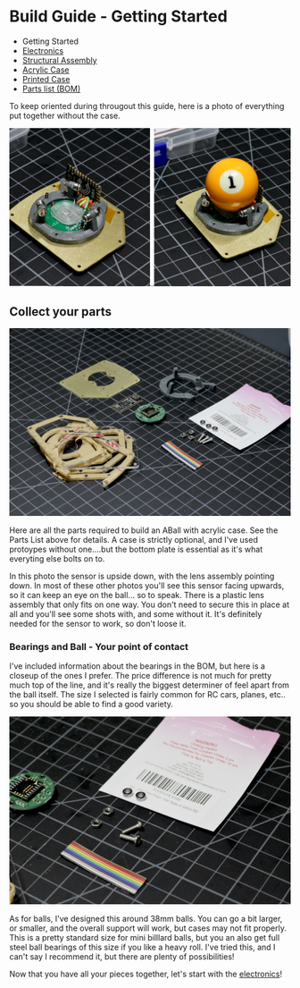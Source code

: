 # Build Guide - Getting Started


* Getting Started
* [Electronics](../docs/bg_electronics.md)
* [Structural Assembly](../docs/bg_structure.md)
* [Acrylic Case](../docs/bg_case_acrylic.md)
* [Printed Case](../docs/bg_case_printed.md)
* [Parts list (BOM)](../docs/bom.md)

To keep oriented during througout this guide, here is a photo of everything put together without the case.

![aball minimal implementation](../photos/aball_min.jpeg "aball minimal implementation")

## Collect your parts


![Parts Image](../photos/build_guide/aball_build_guide_1.jpeg "The Parts")

Here are all the parts required to build an ABall with acrylic case.  See the Parts List above for details.  A case is strictly optional, and I've used protoypes without one....but the bottom plate is essential as it's what everyting else bolts on to.  

In this photo the sensor is upside down, with the lens assembly pointing down.  In most of these other photos 
you'll see this sensor facing upwards, so it can keep an eye on the ball... so to speak.  There is a plastic
lens assembly that only fits on one way.  You don't need to secure this in place at all and you'll see some 
shots with, and some without it.  It's definitely needed for the sensor to work, so don't loose it.

### Bearings and Ball - Your point of contact
I've included information about the bearings in the BOM, but here is a closeup of the ones I prefer.  The price difference is not much for pretty much top of the line, and it's really the biggest determiner of feel apart from the ball itself.  The size I selected is fairly common for RC cars, planes, etc.. so you should be able to find a good variety.

![Bearing Closeup](../photos/build_guide/aball_build_guide_2.jpeg "RC bearings")

As for balls, I've designed this around 38mm balls.  You can go a bit larger, or smaller, and the overall support will work, but cases may not fit properly.  This is a pretty standard size for mini billlard balls, but you an also get full steel ball bearings of this size if you like a heavy roll.  I've tried this, and I can't say I recommend it, but there are plenty of possibilities!  


Now that you have all your pieces together, let's start with the [electronics](../docs/bg_electronics.md)!

